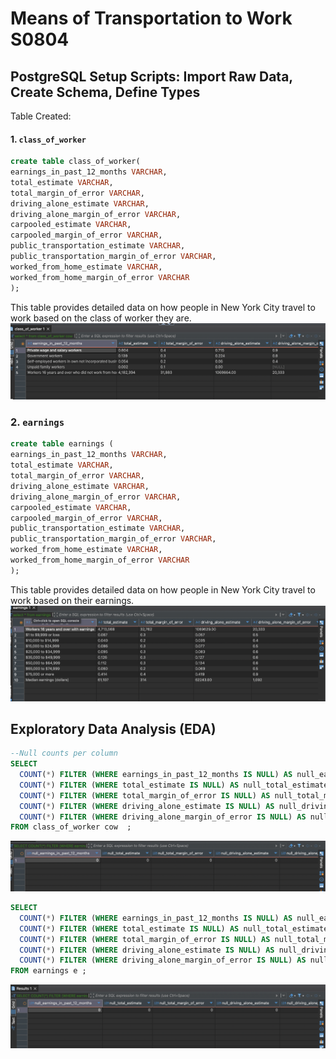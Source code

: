 #  Means of Transportation to Work S0804 
## PostgreSQL Setup Scripts: Import Raw Data, Create Schema, Define Types

Table Created:
#### 1. `class_of_worker`


```sql
create table class_of_worker(
earnings_in_past_12_months VARCHAR,
total_estimate VARCHAR,
total_margin_of_error VARCHAR,
driving_alone_estimate VARCHAR,
driving_alone_margin_of_error VARCHAR,
carpooled_estimate VARCHAR,
carpooled_margin_of_error VARCHAR,
public_transportation_estimate VARCHAR,
public_transportation_margin_of_error VARCHAR,
worked_from_home_estimate VARCHAR,
worked_from_home_margin_of_error VARCHAR
);
```
This table provides detailed data on how people in New York City travel to work based on the class of worker they are. 
![alt text](image.png)

### 2. `earnings`

```sql
create table earnings (
earnings_in_past_12_months VARCHAR,
total_estimate VARCHAR,
total_margin_of_error VARCHAR,
driving_alone_estimate VARCHAR,
driving_alone_margin_of_error VARCHAR,
carpooled_estimate VARCHAR,
carpooled_margin_of_error VARCHAR,
public_transportation_estimate VARCHAR,
public_transportation_margin_of_error VARCHAR,
worked_from_home_estimate VARCHAR,
worked_from_home_margin_of_error VARCHAR
);
```
This table provides detailed data on how people in New York City travel to work based on their earnings. 
![alt text](image-1.png)
## Exploratory Data Analysis (EDA) 

```sql
--Null counts per column 
SELECT
  COUNT(*) FILTER (WHERE earnings_in_past_12_months IS NULL) AS null_earnings_in_past_12_months,
  COUNT(*) FILTER (WHERE total_estimate IS NULL) AS null_total_estimate,
  COUNT(*) FILTER (WHERE total_margin_of_error IS NULL) AS null_total_margin_of_error,
  COUNT(*) FILTER (WHERE driving_alone_estimate IS NULL) AS null_driving_alone_estimate,
  COUNT(*) FILTER (WHERE driving_alone_margin_of_error IS NULL) AS null_driving_alone_margin_of_error
FROM class_of_worker cow  ;
```
![alt text](image-2.png)

```sql 
SELECT
  COUNT(*) FILTER (WHERE earnings_in_past_12_months IS NULL) AS null_earnings_in_past_12_months,
  COUNT(*) FILTER (WHERE total_estimate IS NULL) AS null_total_estimate,
  COUNT(*) FILTER (WHERE total_margin_of_error IS NULL) AS null_total_margin_of_error,
  COUNT(*) FILTER (WHERE driving_alone_estimate IS NULL) AS null_driving_alone_estimate,
  COUNT(*) FILTER (WHERE driving_alone_margin_of_error IS NULL) AS null_driving_alone_margin_of_error
FROM earnings e ;
```
![alt text](image-3.png)


